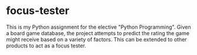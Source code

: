 # focus-tester
This is my Python assignment for the elective "Python Programming". Given a board game database, the project attempts to predict the rating the game might receive based on a variety of factors. This can be extended to other products to act as a focus tester.
